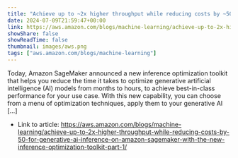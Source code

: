 ```yaml
---
title: "Achieve up to ~2x higher throughput while reducing costs by ~50% for generative AI inference on Amazon SageMaker with the new inference optimization toolkit – Part 1"
date: 2024-07-09T21:59:47+00:00
link: https://aws.amazon.com/blogs/machine-learning/achieve-up-to-2x-higher-throughput-while-reducing-costs-by-50-for-generative-ai-inference-on-amazon-sagemaker-with-the-new-inference-optimization-toolkit-part-1/
showShare: false
showReadTime: false
thumbnail: images/aws.png
tags: ["aws.amazon.com/blogs/machine-learning"]
---
```

Today, Amazon SageMaker announced a new inference optimization toolkit that helps you reduce the time it takes to optimize generative artificial intelligence (AI) models from months to hours, to achieve best-in-class performance for your use case. With this new capability, you can choose from a menu of optimization techniques, apply them to your generative AI […]

- Link to article: https://aws.amazon.com/blogs/machine-learning/achieve-up-to-2x-higher-throughput-while-reducing-costs-by-50-for-generative-ai-inference-on-amazon-sagemaker-with-the-new-inference-optimization-toolkit-part-1/